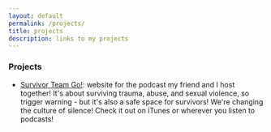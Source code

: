 ```yaml
---
layout: default
permalink: /projects/
title: projects
description: links to my projects
---
```


### Projects

+ [Survivor Team Go!](https://oliverandcode.github.io/survivorteamgo/): website for the podcast my friend and I host together! It's about surviving trauma, abuse, and sexual violence, so trigger warning - but it's also a safe space for survivors! We're changing the culture of silence! Check it out on iTunes or wherever you listen to podcasts!